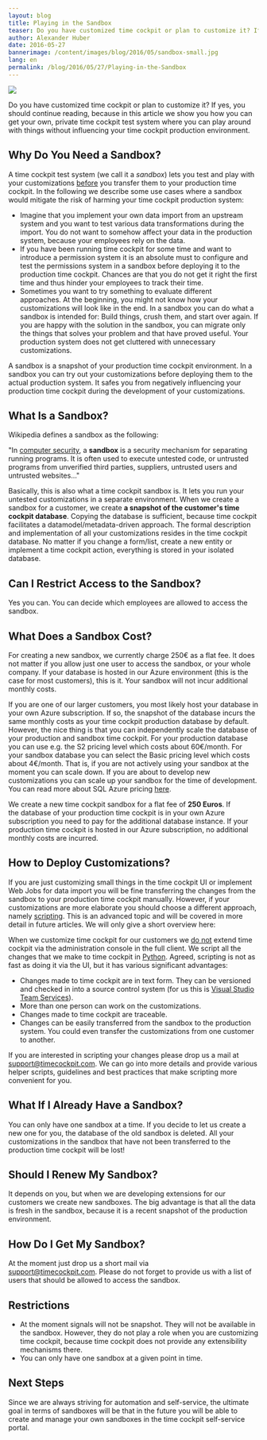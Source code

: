 ```yaml
---
layout: blog
title: Playing in the Sandbox
teaser: Do you have customized time cockpit or plan to customize it? If yes, you should continue reading, because in this article we show you how you can get your own, private time cockpit test system where you can play around with things without influencing your time cockpit production environment.
author: Alexander Huber
date: 2016-05-27
bannerimage: /content/images/blog/2016/05/sandbox-small.jpg
lang: en
permalink: /blog/2016/05/27/Playing-in-the-Sandbox
---
```


<p xmlns="http://www.w3.org/1999/xhtml">
  <img src="{{site.baseurl}}/content/images/blog/2016/05/sandbox.jpg" />
</p><p xmlns="http://www.w3.org/1999/xhtml">Do you have customized time cockpit or plan to customize it? If yes, you should continue reading, because in this article we show you how you can get your own, private time cockpit test system where you can play around with things without influencing your time cockpit production environment.
		</p><h2 xmlns="http://www.w3.org/1999/xhtml">Why Do You Need a Sandbox? <br /></h2><p xmlns="http://www.w3.org/1999/xhtml">A time cockpit test system (we call it a <em>sandbox</em>) lets you test and play with your customizations <span style="text-decoration: underline;" data-mce-style="text-decoration: underline;">before</span> you transfer them to your production time cockpit. In the following we describe some use cases where a sandbox would mitigate the risk of harming your time cockpit production system:
		</p><ul xmlns="http://www.w3.org/1999/xhtml">
  <li>Imagine that you implement your own data import from an upstream system and you want to test various data transformations during the import. You do not want to somehow affect your data in the production system, because your employees rely on the data.
			</li>
  <li>If you have been running time cockpit for some time and want to introduce a permission system it is an absolute must to configure and test the permissions system in a sandbox before deploying it to the production time cockpit. Chances are that you do not get it right the first time and thus hinder your employees to track their time.
			</li>
  <li>Sometimes you want to try something to evaluate different approaches. At the beginning, you might not know how your customizations will look like in the end. In a sandbox you can do what a sandbox is intended for: Build things, crush them, and start over again. If you are happy with the solution in the sandbox, you can migrate only the things that solves your problem and that have proved useful. Your production system does not get cluttered with unnecessary customizations.
			</li>
</ul><p class="showcase" xmlns="http://www.w3.org/1999/xhtml">A sandbox is a snapshot of your production time cockpit environment. In a sandbox you can try out your customizations before deploying them to the actual production system. It safes you from negatively influencing your production time cockpit during the development of your customizations.
		</p><h2 xmlns="http://www.w3.org/1999/xhtml">What Is a Sandbox?
		</h2><p xmlns="http://www.w3.org/1999/xhtml">Wikipedia defines a sandbox as the following:<br /></p><p class="showcase" xmlns="http://www.w3.org/1999/xhtml">"In <a title="Computer security" href="https://en.wikipedia.org/wiki/Computer_security">computer security</a>, a <strong>sandbox</strong> is a security mechanism for separating running programs. It is often used to execute untested code, or untrusted programs from unverified third parties, suppliers, untrusted users and untrusted websites..."
		</p><p xmlns="http://www.w3.org/1999/xhtml">Basically, this is also what a time cockpit sandbox is. It lets you run your untested customizations in a separate environment. When we create a sandbox for a customer, we create <strong>a snapshot of the customer's time cockpit database</strong>. Copying the database is sufficient, because time cockpit facilitates a datamodel/metadata-driven approach. The formal description and implementation of all your customizations resides in the time cockpit database. No matter if you change a form/list, create a new entity or implement a time cockpit action, everything is stored in your isolated database.
		</p><h2 xmlns="http://www.w3.org/1999/xhtml">Can I Restrict Access to the Sandbox?
		</h2><p xmlns="http://www.w3.org/1999/xhtml">Yes you can. You can decide which employees are allowed to access the sandbox.
		</p><h2 xmlns="http://www.w3.org/1999/xhtml">What Does a Sandbox Cost?
		</h2><p xmlns="http://www.w3.org/1999/xhtml">For creating a new sandbox, we currently charge 250€ as a flat fee. It does not matter if you allow just one user to access the sandbox, or your whole company. If your database is hosted in our Azure environment (this is the case for most customers), this is it. Your sandbox will not incur additional monthly costs. 
		</p><p xmlns="http://www.w3.org/1999/xhtml">If you are one of our larger customers, you most likely host your database in your own Azure subscription. If so, the snapshot of the database incurs the same monthly costs as your time cockpit production database by default. However, the nice thing is that you can independently scale the database of your production and sandbox time cockpit. For your production database you can use e.g. the S2 pricing level which costs about 60€/month. For your sandbox database you can select the Basic pricing level which costs about 4€/month. That is, if you are not actively using your sandbox at the moment you can scale down. If you are about to develop new customizations you can scale up your sandbox for the time of development. You can read more about SQL Azure pricing <a href="https://azure.microsoft.com/en-us/pricing/details/sql-database/" target="_blank">here</a>.
		</p><p class="showcase" xmlns="http://www.w3.org/1999/xhtml">We create a new time cockpit sandbox for a flat fee of <strong>250 Euros</strong>. If the database of your production time cockpit is in your own Azure subscription you need to pay for the additional database instance. If your production time cockpit is hosted in our Azure subscription, no additional monthly costs are incurred.
		</p><h2 xmlns="http://www.w3.org/1999/xhtml">How to Deploy Customizations?
		</h2><p xmlns="http://www.w3.org/1999/xhtml">If you are just customizing small things in the time cockpit UI or implement Web Jobs for data import you will be fine transferring the changes from the sandbox to your production time cockpit manually. However, if your customizations are more elaborate you should choose a different approach, namely <a href="https://help.timecockpit.com/?topic=html/c20d94e9-97dc-48a8-9171-fd3bb70dad86.htm" target="_blank">scripting</a>. This is an advanced topic and will be covered in more detail in future articles. We will only give a short overview here:
		</p><p xmlns="http://www.w3.org/1999/xhtml">When we customize time cockpit for our customers we <span style="text-decoration: underline;" data-mce-style="text-decoration: underline;">do not</span> extend time cockpit via the administration console in the full client. We script all the changes that we make to time cockpit in <a href="http://ironpython.net/" target="_blank">Python</a>. Agreed, scripting is not as fast as doing it via the UI, but it has various significant advantages:
		</p><ul xmlns="http://www.w3.org/1999/xhtml">
  <li>Changes made to time cockpit are in text form. They can be versioned and checked in into a source control system (for us this is <a href="https://www.visualstudio.com/en-us/products/what-is-visual-studio-online-vs.aspx" target="_blank">Visual Studio Team Services</a>).
			</li>
  <li>More than one person can work on the customizations.
			</li>
  <li>Changes made to time cockpit are traceable. <br /></li>
  <li>Changes can be easily transferred from the sandbox to the production system. You could even transfer the customizations from one customer to another.
			</li>
</ul><p xmlns="http://www.w3.org/1999/xhtml">If you are interested in scripting your changes please drop us a mail at <a href="mailto:support@timecockpit.com">support@timecockpit.com</a>. We can go into more details and provide various helper scripts, guidelines and best practices that make scripting more convenient for you.
		</p><h2 xmlns="http://www.w3.org/1999/xhtml">What If I Already Have a Sandbox?
		</h2><p xmlns="http://www.w3.org/1999/xhtml">You can only have one sandbox at a time. If you decide to let us create a new one for you, the database of the old sandbox is deleted. All your customizations in the sandbox that have not been transferred to the production time cockpit will be lost!
		</p><h2 xmlns="http://www.w3.org/1999/xhtml">Should I Renew My Sandbox?
		</h2><p xmlns="http://www.w3.org/1999/xhtml">It depends on you, but when we are developing extensions for our customers we create new sandboxes. The big advantage is that all the data is fresh in the sandbox, because it is a recent snapshot of the production environment.
		</p><h2 xmlns="http://www.w3.org/1999/xhtml">How Do I Get My Sandbox?
		</h2><p xmlns="http://www.w3.org/1999/xhtml">At the moment just drop us a short mail via <a href="mailto:support@timecockpit.com">support@timecockpit.com</a>. Please do not forget to provide us with a list of users that should be allowed to access the sandbox.
		</p><h2 xmlns="http://www.w3.org/1999/xhtml">Restrictions
		</h2><ul xmlns="http://www.w3.org/1999/xhtml">
  <li>At the moment signals will not be snapshot. They will not be available in the sandbox. However, they do not play a role when you are customizing time cockpit, because time cockpit does not provide any extensibility mechanisms there. <br /></li>
  <li>You can only have one sandbox at a given point in time.
			</li>
</ul><h2 xmlns="http://www.w3.org/1999/xhtml">Next Steps <br /></h2><p xmlns="http://www.w3.org/1999/xhtml">Since we are always striving for automation and self-service, the ultimate goal in terms of sandboxes will be that in the future you will be able to create and manage your own sandboxes in the time cockpit self-service portal.
		</p>